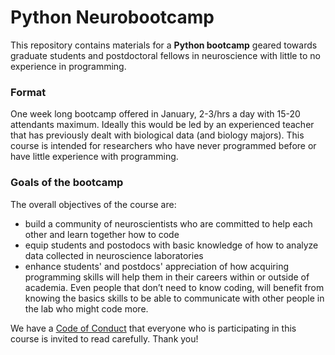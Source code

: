# Python Neurobootcamp

This repository contains materials for a **Python bootcamp** geared towards graduate students and postdoctoral fellows in neuroscience with little to no experience in programming.

### Format
One week long bootcamp offered in January, 2-3/hrs a day with 15-20 attendants maximum. Ideally this would be led by an experienced teacher that has previously dealt with biological data (and biology majors). This course is intended for researchers who have never programmed before or have little experience with programming. 

### Goals of the bootcamp 
The overall objectives of the course are: 
* build a community of neuroscientists who are committed to help each other and learn together how to code 
* equip students and postodocs with basic knowledge of how to analyze data collected in neuroscience laboratories
* enhance students' and postdocs' appreciation of how acquiring programming skills will help them in their careers within or outside of academia.
Even people that don’t need to know coding, will benefit from knowing the basics skills to be able to communicate with other people in the lab who might code more.

We have a [Code of Conduct](https://github.com/dasaderi/python_neurobootcamp/blob/master/Code_of_Conduct.md) that everyone who is participating in this course is invited to read carefully. Thank you!

